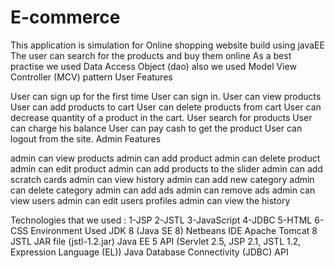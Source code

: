 # E-commerce
This application is simulation for Online shopping website build using javaEE The user can search for the products and buy them online As a best practise we used Data Access Object (dao)
also we used Model View Controller (MCV) pattern User Features

User can sign up for the first time User can sign in. User can view products User can add products to cart User can delete products from
cart User can decrease quantity of a product in the cart. User search for products User can charge his balance User can pay cash to
get the product User can logout from the site. Admin Features

admin can view products admin can add product admin can delete product admin can edit product admin can add products to the slider
admin can add scratch cards admin can view history admin can add new category admin can delete category admin can add ads admin
can remove ads admin can view users admin can edit users profiles admin can view the history 

Technologies that we used : 1-JSP 2-JSTL 3-JavaScript  4-JDBC 5-HTML 6-CSS
Environment Used
JDK 8 (Java SE 8) Netbeans IDE Apache Tomcat 8 JSTL JAR file (jstl-1.2.jar) Java EE 5 API (Servlet 2.5, JSP 2.1, JSTL 1.2,
Expression Language (EL)) Java Database Connectivity (JDBC) API
